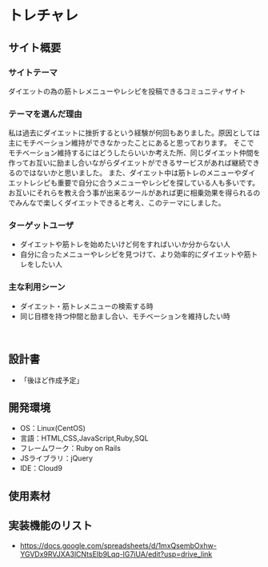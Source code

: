  # トレチャレ
## サイト概要
### サイトテーマ
ダイエットの為の筋トレメニューやレシピを投稿できるコミュニティサイト
​
### テーマを選んだ理由
私は過去にダイエットに挫折するという経験が何回もありました。原因としては主にモチベーション維持ができなかったことにあると思っております。
そこでモチベーション維持するにはどうしたらいいか考えた所、同じダイエット仲間を作ってお互いに励まし合いながらダイエットができるサービスがあれば継続できるのではないかと思いました。
また、ダイエット中は筋トレのメニューやダイエットレシピも重要で自分に合うメニューやレシピを探している人も多いです。
お互いにそれらを教え合う事が出来るツールがあれば更に相乗効果を得られるのでみんなで楽しくダイエットできると考え、このテーマにしました。

### ターゲットユーザ
- ダイエットや筋トレを始めたいけど何をすればいいか分からない人
- 自分に合ったメニューやレシピを見つけて、より効率的にダイエットや筋トレをしたい人
​
### 主な利用シーン
- ダイエット・筋トレメニューの検索する時
- 同じ目標を持つ仲間と励まし合い、モチベーションを維持したい時
<!-- - 〜な時という記載方法で、2つ以上記載しましょう -->
​
## 設計書
- 「後ほど作成予定」
​
## 開発環境
- OS：Linux(CentOS)
- 言語：HTML,CSS,JavaScript,Ruby,SQL
- フレームワーク：Ruby on Rails
- JSライブラリ：jQuery
- IDE：Cloud9
​
## 使用素材
<!-- - 外部サービスの画像素材・音声素材を使用した場合は、必ずサービス名とURLを明記してください。 -->
<!-- - アプリケーションの実装に使用したgem/bootstrapのリファレンスなどの記載は不要です。 -->
<!-- - 使用しない場合は、使用素材の項目をREADMEから削除してください。 -->
<!-- - 架空の団体・題材を前提にポートフォリオを制作する場合、下記のテンプレートを当項目内に記載しましょう。 -->
<!-- 【テンプレート】 -->
<!-- 著作権を考慮し、架空のデータを扱う予定です。 -->
<!-- なお今後、実在するデータを利用する際には、事前に著作権保持者と契約を結んだ上で利用します。 -->

## 実装機能のリスト
- https://docs.google.com/spreadsheets/d/1mxQsembOxhw-YGVDx9RVJXA3lCNtsEIb9Lqq-lG7iUA/edit?usp=drive_link